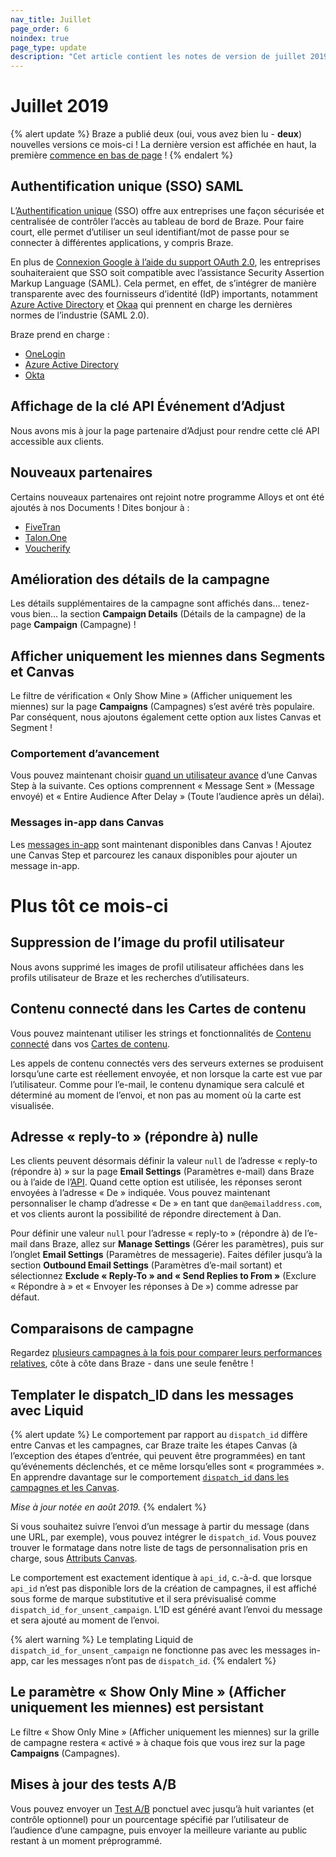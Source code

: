 ```yaml
---
nav_title: Juillet
page_order: 6
noindex: true
page_type: update
description: "Cet article contient les notes de version de juillet 2019."
---
```


# Juillet 2019

{% alert update %}
Braze a publié deux (oui, vous avez bien lu - **deux**) nouvelles versions ce mois-ci ! La dernière version est affichée en haut, la première [commence en bas de page](#earlier-this-month) !
{% endalert %}

## Authentification unique (SSO) SAML

L’[Authentification unique]({{site.baseurl}}/user_guide/administrative/access_braze/single_sign_on/) (SSO) offre aux entreprises une façon sécurisée et centralisée de contrôler l’accès au tableau de bord de Braze. Pour faire court, elle permet d’utiliser un seul identifiant/mot de passe pour se connecter à différentes applications, y compris Braze.

En plus de [Connexion Google à l’aide du support OAuth 2.0](https://developers.google.com/identity/protocols/OAuth2), les entreprises souhaiteraient que SSO soit compatible avec l’assistance Security Assertion Markup Language (SAML). Cela permet, en effet, de s’intégrer de manière transparente avec des fournisseurs d’identité (IdP) importants, notamment [Azure Active Directory]({{site.baseurl}}/user_guide/administrative/access_braze/single_sign_on/azure_ad/) et [Okaa]({{site.baseurl}}/user_guide/administrative/access_braze/single_sign_on/okta/) qui prennent en charge les dernières normes de l’industrie (SAML 2.0).

Braze prend en charge :
- [OneLogin]({{site.baseurl}}/user_guide/administrative/access_braze/single_sign_on/onelogin/)
- [Azure Active Directory]({{site.baseurl}}/user_guide/administrative/access_braze/single_sign_on/azure_ad/)
- [Okta]({{site.baseurl}}/user_guide/administrative/access_braze/single_sign_on/okta/)

## Affichage de la clé API Événement d’Adjust

Nous avons mis à jour la page partenaire d’Adjust pour rendre cette clé API accessible aux clients.

## Nouveaux partenaires

Certains nouveaux partenaires ont rejoint notre programme Alloys et ont été ajoutés à nos Documents ! Dites bonjour à :
- [FiveTran]({{site.baseurl}}/partners/fivetran/)
- [Talon.One]({{site.baseurl}}/partners/talonone/)
- [Voucherify]({{site.baseurl}}/partners/voucherify/)

## Amélioration des détails de la campagne

Les détails supplémentaires de la campagne sont affichés dans… tenez-vous bien… la section **Campaign Details** (Détails de la campagne) de la page **Campaign** (Campagne) !

## Afficher uniquement les miennes dans Segments et Canvas

Le filtre de vérification « Only Show Mine » (Afficher uniquement les miennes) sur la page **Campaigns** (Campagnes) s’est avéré très populaire. Par conséquent, nous ajoutons également cette option aux listes Canvas et Segment !

### Comportement d’avancement

Vous pouvez maintenant choisir [quand un utilisateur avance]({{site.baseurl}}/user_guide/engagement_tools/canvas/create_a_canvas/advancement/) d’une Canvas Step à la suivante. Ces options comprennent « Message Sent » (Message envoyé) et « Entire Audience After Delay » (Toute l’audience après un délai).

### Messages in-app dans Canvas

Les [messages in-app]({{site.baseurl}}/user_guide/engagement_tools/canvas/create_a_canvas/in-app_messages_in_canvas/) sont maintenant disponibles dans Canvas ! Ajoutez une Canvas Step et parcourez les canaux disponibles pour ajouter un message in-app.

# Plus tôt ce mois-ci

## Suppression de l’image du profil utilisateur

Nous avons supprimé les images de profil utilisateur affichées dans les profils utilisateur de Braze et les recherches d’utilisateurs.

## Contenu connecté dans les Cartes de contenu

Vous pouvez maintenant utiliser les strings et fonctionnalités de [Contenu connecté]({{site.baseurl}}/user_guide/personalization_and_dynamic_content/connected_content/about_connected_content/#about-connected-content) dans vos [Cartes de contenu]({{site.baseurl}}/user_guide/message_building_by_channel/content_cards/overview/).

Les appels de contenu connectés vers des serveurs externes se produisent lorsqu’une carte est réellement envoyée, et non lorsque la carte est vue par l’utilisateur. Comme pour l’e-mail, le contenu dynamique sera calculé et déterminé au moment de l’envoi, et non pas au moment où la carte est visualisée.

## Adresse « reply-to » (répondre à) nulle

Les clients peuvent désormais définir la valeur `null` de l’adresse « reply-to (répondre à) » sur la page **Email Settings** (Paramètres e-mail) dans Braze ou à l’aide de l’[API]({{site.baseurl}}/api/endpoints/messaging/#email-object-specification).  Quand cette option est utilisée, les réponses seront envoyées à l’adresse « De » indiquée.  Vous pouvez maintenant personnaliser le champ d’adresse « De » en tant que `dan@emailaddress.com`, et vos clients auront la possibilité de répondre directement à Dan.

Pour définir une valeur `null` pour l’adresse « reply-to » (répondre à) de l’e-mail dans Braze, allez sur **Manage Settings** (Gérer les paramètres), puis sur l’onglet **Email Settings** (Paramètres de messagerie). Faites défiler jusqu’à la section **Outbound Email Settings** (Paramètres d’e-mail sortant) et sélectionnez **Exclude « Reply-To » and « Send Replies to From »** (Exclure « Répondre à » et « Envoyer les réponses à De ») comme adresse par défaut.

## Comparaisons de campagne

Regardez [plusieurs campagnes à la fois pour comparer leurs performances relatives]({{site.baseurl}}/user_guide/engagement_tools/campaigns/testing_and_more/comparing_campaigns/), côte à côte dans Braze - dans une seule fenêtre !

## Templater le dispatch_ID dans les messages avec Liquid

{% alert update %}
Le comportement par rapport au `dispatch_id` diffère entre Canvas et les campagnes, car Braze traite les étapes Canvas (à l’exception des étapes d’entrée, qui peuvent être programmées) en tant qu’événements déclenchés, et ce même lorsqu’elles sont « programmées ». En apprendre davantage sur le comportement [`dispatch_id` dans les campagnes et les Canvas]({{site.baseurl}}/help/help_articles/data/dispatch_id/).

_Mise à jour notée en août 2019._
{% endalert %}

Si vous souhaitez suivre l’envoi d’un message à partir du message (dans une URL, par exemple), vous pouvez intégrer le `dispatch_id`. Vous pouvez trouver le formatage dans notre liste de tags de personnalisation pris en charge, sous [Attributs Canvas]({{site.baseurl}}/user_guide/personalization_and_dynamic_content/liquid/supported_personalization_tags/).

Le comportement est exactement identique à `api_id`, c.-à-d. que lorsque `api_id` n’est pas disponible lors de la création de campagnes, il est affiché sous forme de marque substitutive et il sera prévisualisé comme `dispatch_id_for_unsent_campaign`. L’ID est généré avant l’envoi du message et sera ajouté au moment de l’envoi.

{% alert warning %}
Le templating Liquid de `dispatch_id_for_unsent_campaign` ne fonctionne pas avec les messages in-app, car les messages n’ont pas de `dispatch_id`.
{% endalert %}

## Le paramètre « Show Only Mine » (Afficher uniquement les miennes) est persistant

Le filtre « Show Only Mine » (Afficher uniquement les miennes) sur la grille de campagne restera « activé » à chaque fois que vous irez sur la page **Campaigns** (Campagnes).

## Mises à jour des tests A/B

Vous pouvez envoyer un [Test A/B]({{site.baseurl}}/user_guide/engagement_tools/campaigns/testing_and_more/multivariate_testing/) ponctuel avec jusqu’à huit variantes (et contrôle optionnel) pour un pourcentage spécifié par l’utilisateur de l’audience d’une campagne, puis envoyer la meilleure variante au public restant à un moment préprogrammé.
